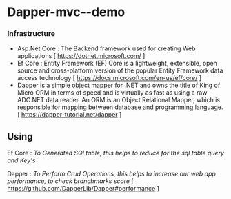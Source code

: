 # Dapper-mvc--demo

 ### Infrastructure

  - Asp.Net Core : The Backend framework used for creating Web applications [ https://dotnet.microsoft.com/ ]
  - Ef Core : Entity Framework (EF) Core is a lightweight, extensible, open source and cross-platform version of the popular Entity Framework data access technology 
  [ https://docs.microsoft.com/en-us/ef/core/ ]
  - Dapper is a simple object mapper for .NET and owns the title of King of Micro ORM in terms of speed and is virtually as fast as using a raw ADO.NET data reader. An ORM is an Object Relational Mapper, which is responsible for mapping between database and programming language.
  [ https://dapper-tutorial.net/dapper ]

## Using
  Ef Core : *To Generated SQl table, this helps to reduce for the sql table query and Key's*

  Dapper : *To Perform Crud Operations, this helps to increase our web app performance, to check branchmarks score* [ https://github.com/DapperLib/Dapper#performance ] 
